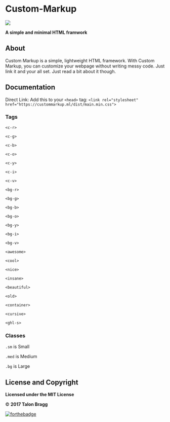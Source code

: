 # Custom-Markup
<img src="https://custommarkup.ml/css/assets/Custom%20Markup%20Logo.png">

**A simple and minimal HTML framwork**

## About
Custom Markup is a simple, lightweight HTML framework. With Custom Markup, you can customize your webpage without writing messy code. Just link it and your all set. Just read a bit about it though.

## Documentation
Direct Link: Add this to your `<head>` tag:
`<link rel="stylesheet" href="https://custommarkup.ml/dist/main.min.css">`
### Tags
`<c-r>`

`<c-g>`

`<c-b>`

`<c-o>`

`<c-y>`

`<c-i>`

`<c-v>`

`<bg-r>`

`<bg-g>`

`<bg-b>`

`<bg-o>`

`<bg-y>`

`<bg-i>`

`<bg-v>`

`<awesome>`

`<cool>`

`<nice>`

`<insane>`

`<beautiful>`

`<old>`

`<container>`

`<cursive>`

`<ghl-s>`

### Classes
`.sm` is Small

`.med` is Medium

`.bg` is Large

## License and Copyright
**Licensed under the MIT License**

:copyright: **2017 Talon Bragg**

[![forthebadge](http://forthebadge.com/images/badges/built-with-love.svg)](http://forthebadge.com)
